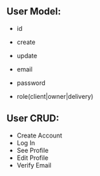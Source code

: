 ## User Model:
+ id
+ create
+ update

+ email
+ password
+ role(client|owner|delivery)


## User CRUD:
+ Create Account
+ Log In
+ See Profile
+ Edit Profile
+ Verify Email